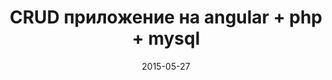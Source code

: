 ---
layout: post
title:  "CRUD приложение на angular + php + mysql"
date:   2015-05-27 
categories: web
permalink: /crud
---